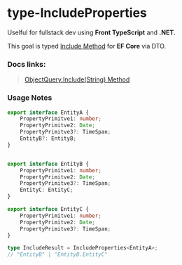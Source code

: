 # type-IncludeProperties
Uselful for fullstack dev using **Front TypeScript** and **.NET**.

This goal is typed [Include Method]([https://](https://learn.microsoft.com/en-us/dotnet/api/microsoft.entityframeworkcore.entityframeworkqueryableextensions.include?view=efcore-8.0#microsoft-entityframeworkcore-entityframeworkqueryableextensions-include-1(system-linq-iqueryable((-0))-system-string))) for **EF Core**  via DTO.

### Docs links:

> [ObjectQuery<T>.Include(String) Method]([https://](https://learn.microsoft.com/en-us/dotnet/api/system.data.objects.objectquery-1.include?view=netframework-4.8.1))

### Usage Notes

```typescript
export interface EntityA {
    PropertyPrimitve1: number;
    PropertyPrimitve2: Date;
    PropertyPrimitve3?: TimeSpan;
    EntityB?: EntityB;
}


export interface EntityB {
    PropertyPrimitve1: number;
    PropertyPrimitve2: Date;
    PropertyPrimitve3?: TimeSpan;
    EntityC: EntityC;
}

export interface EntityC {
    PropertyPrimitve1: number;
    PropertyPrimitve2: Date;
    PropertyPrimitve3?: TimeSpan;
}

type IncludeResult = IncludeProperties<EntityA>;
// "EntityB" | "EntityB.EntityC"
